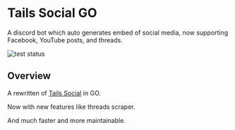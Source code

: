 # Tails Social GO

A discord bot which auto generates embed of social media, now supporting Facebook, YouTube posts, and threads.

![test status](https://github.com/PikachuTW/Tails-Social-Go/actions/workflows/workflow.yml/badge.svg)

## Overview

A rewritten of [Tails Social](https://github.com/PikachuTW/Tails-Social) in GO.

Now with new features like threads scraper.

And much faster and more maintainable.
